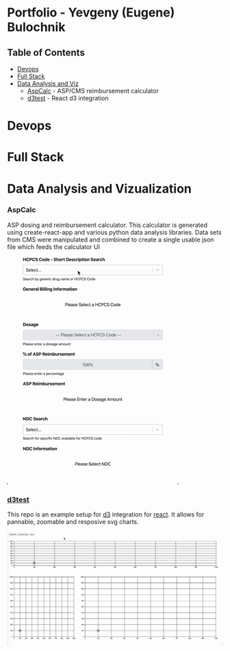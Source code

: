 # Portfolio - Yevgeny (Eugene) Bulochnik

## Table of Contents
* [Devops](#devops)
* [Full Stack](#full-stack)
* [Data Analysis and Viz](#data-analysis-and-vizualization)
    - [AspCalc](#aspcalc) - ASP/CMS reimbursement calculator
    - [d3test](#d3test) - React d3 integration

# Devops
# Full Stack
# Data Analysis and Vizualization

### AspCalc
ASP dosing and reimbursement calculator. This calculator is generated using create-react-app and various python data analysis libraries. Data sets from CMS were manipulated and combined to create a single usable json file which feeds the calculator UI

<img src="https://github.com/yevgenybulochnik/web-assets/blob/master/aspcalc/aspcalc.gif">

### [d3test](https://github.com/yevgenybulochnik/d3test)
This repo is an example setup for [d3](https://d3js.org) integration for [react](https://reactjs.org). It allows for pannable, zoomable and resposive svg charts.

<img src="https://github.com/yevgenybulochnik/web-assets/blob/master/d3test/d3test.gif">
